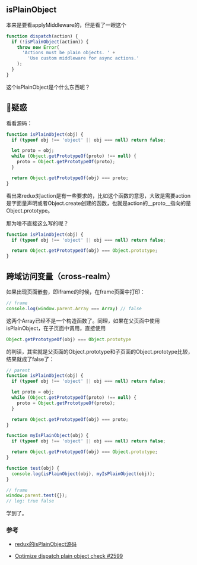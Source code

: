 ## isPlainObject
本来是要看applyMiddleware的，但是看了一眼这个
```javascript
function dispatch(action) {
  if (!isPlainObject(action)) {
    throw new Error(
      'Actions must be plain objects. ' +
        'Use custom middleware for async actions.'
    );
  }
}
```
这个isPlainObject是个什么东西呢？

## 疑惑
看看源码：
```javascript
function isPlainObject(obj) {
  if (typeof obj !== 'object' || obj === null) return false;

  let proto = obj;
  while (Object.getPrototypeOf(proto) !== null) {
    proto = Object.getPrototypeOf(proto);
  }

  return Object.getPrototypeOf(obj) === proto;
}
```
看出来redux对action是有一些要求的，比如这个函数的意思，大致是需要action是字面量声明或者Object.create创建的函数，也就是action的__proto__指向的是Object.prototype。

那为啥不直接这么写的呢？
```javascript
function isPlainObject(obj) {
  if (typeof obj !== 'object' || obj === null) return false;

  return Object.getPrototypeOf(obj) === Object.prototype;
}
```

## 跨域访问变量（cross-realm）
如果出现页面嵌套，即iframe的时候，在frame页面中打印：
```javascript
// frame
console.log(window.parent.Array === Array) // false
```
这两个Array已经不是一个构造函数了。同理，如果在父页面中使用isPlainObject，在子页面中调用，直接使用
```javascript
Object.getPrototypeOf(obj) === Object.prototype
```
的判读，其实就是父页面的Object.prototype和子页面的Object.prototype比较，结果就成了false了：
```javascript
// parent
function isPlainObject(obj) {
  if (typeof obj !== 'object' || obj === null) return false;

  let proto = obj;
  while (Object.getPrototypeOf(proto) !== null) {
    proto = Object.getPrototypeOf(proto);
  }

  return Object.getPrototypeOf(obj) === proto;
}

function myIsPlainObject(obj) {
  if (typeof obj !== 'object' || obj === null) return false;

  return Object.getPrototypeOf(obj) === Object.prototype;
}

function test(obj) {
  console.log(isPlainObject(obj), myIsPlainObject(obj));
}

// frame
window.parent.test({});
// log: true false
```
学到了。

### 参考
* [redux的isPlainObject源码](https://blog.csdn.net/juzipidemimi/article/details/81814425)

* [Optimize dispatch plain object check #2599](https://github.com/reduxjs/redux/pull/2599#issuecomment-342849867)
